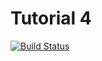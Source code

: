# Tutorial 4

[![Build Status](https://travis-ci.com/Joaveinz/Tutorial-4-ci.svg?branch=master)](https://travis-ci.com/Joaveinz/Tutorial-4-ci)
